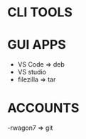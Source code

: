 # CLI TOOLS

# GUI APPS
- VS Code => deb
- VS studio
- filezilla => tar

# ACCOUNTS
-rwagon7 => git
